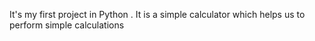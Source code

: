 It's my first project in Python . It is a simple calculator which helps us to perform simple calculations 
